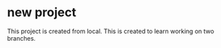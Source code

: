 # new project
This project is created from local.
This is created to learn working on two branches.

